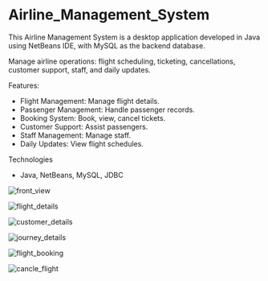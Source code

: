 # Airline_Management_System


This Airline Management System is a desktop application developed in Java using NetBeans IDE, with MySQL as the backend database.

Manage airline operations: flight scheduling, ticketing, cancellations, customer support, staff, and daily updates.

Features: 

- Flight Management: Manage flight details.
- Passenger Management: Handle passenger records.
- Booking System: Book, view, cancel tickets.
- Customer Support: Assist passengers.
- Staff Management: Manage staff.
- Daily Updates: View flight schedules.

Technologies

- Java, NetBeans, MySQL, JDBC

![front_view](https://github.com/user-attachments/assets/42692785-7089-4e00-887f-8b2f837294e8)


![flight_details](https://github.com/user-attachments/assets/83a7cc6d-8406-4e9f-a7a8-a5f040912ff6)


![customer_details](https://github.com/user-attachments/assets/30da24bb-0ce1-4367-95db-cbf6ec8c11dd)


![journey_details](https://github.com/user-attachments/assets/7e27659e-d2e4-4757-a328-e0f605ba1a37)


![flight_booking](https://github.com/user-attachments/assets/eb64015e-2784-450f-9218-759b79286c8f)


![cancle_flight](https://github.com/user-attachments/assets/a3dcb4f3-cd6a-4ea6-a59b-a21ac18abc0e)








